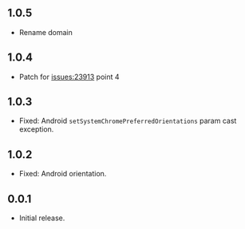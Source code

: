 ## 1.0.5
* Rename domain

## 1.0.4
* Patch for [issues:23913](https://github.com/flutter/flutter/issues/23913) point 4 

## 1.0.3
* Fixed: Android `setSystemChromePreferredOrientations` param cast exception.

## 1.0.2
* Fixed: Android orientation.

## 0.0.1
* Initial release.
